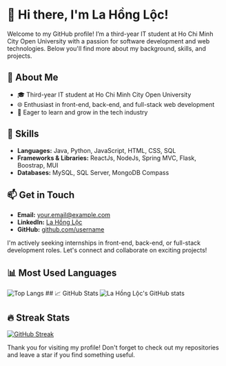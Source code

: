 # 👋 Hi there, I'm La Hồng Lộc!

Welcome to my GitHub profile! I’m a third-year IT student at Ho Chi Minh City Open University with a passion for software development and web technologies. Below you'll find more about my background, skills, and projects.

## 🚀 About Me

- 🎓 Third-year IT student at Ho Chi Minh City Open University
- 🌐 Enthusiast in front-end, back-end, and full-stack web development
- 🌟 Eager to learn and grow in the tech industry

## 🔧 Skills

- **Languages:** Java, Python, JavaScript, HTML, CSS, SQL
- **Frameworks & Libraries:** ReactJs, NodeJs, Spring MVC, Flask, Boostrap, MUI
- **Databases:** MySQL, SQL Server, MongoDB Compass

## 📫 Get in Touch

- **Email:** your.email@example.com
- **LinkedIn:** [La Hồng Lộc](https://www.linkedin.com/in/la-hong-loc/)
- **GitHub:** [github.com/username](https://github.com/username)

I'm actively seeking internships in front-end, back-end, or full-stack development roles. Let's connect and collaborate on exciting projects!


## 📊 Most Used Languages
![Top Langs](https://github-readme-stats.vercel.app/api/top-langs/?username=lahongloc&layout=compact&theme=radical)  ## 📈 GitHub Stats ![La Hồng Lộc's GitHub stats](https://github-readme-stats.vercel.app/api?username=lahongloc&show_icons=true&theme=radical)
## 🔥 Streak Stats
[![GitHub Streak](https://streak-stats.demolab.com/?user=lahongloc&theme=radical)](https://git.io/streak-stats)


Thank you for visiting my profile! Don't forget to check out my repositories and leave a star if you find something useful.
